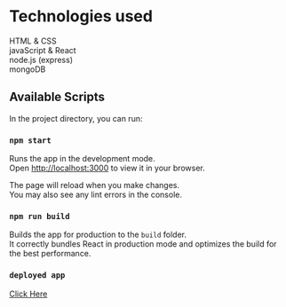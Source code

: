 # Technologies used
HTML & CSS\
javaScript & React\
node.js (express)\
mongoDB

## Available Scripts
 
In the project directory, you can run:

### `npm start`

Runs the app in the development mode.\
Open [http://localhost:3000](http://localhost:3000) to view it in your browser.

The page will reload when you make changes.\
You may also see any lint errors in the console.

### `npm run build`

Builds the app for production to the `build` folder.\
It correctly bundles React in production mode and optimizes the build for the best performance.

### `deployed app`
[Click Here](https://samnews.students.nomoredomainssbs.ru) 
